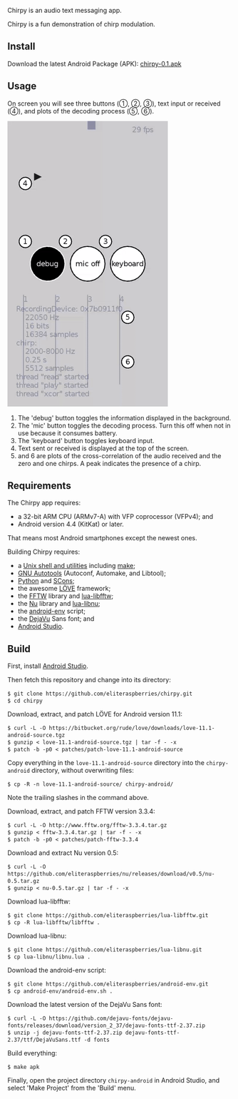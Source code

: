 Chirpy is an audio text messaging app.

Chirpy is a fun demonstration of chirp modulation.


## Install

Download the latest Android Package (APK):
[chirpy-0.1.apk](https://github.com/eliteraspberries/chirpy/releases/tag/v0.1)


## Usage

On screen you will see three buttons (①, ②, ③), text input or received (④),
and plots of the decoding process (⑤, ⑥).

![Example usage](chirpy.gif)

 1. The 'debug' button toggles the information displayed in the background.
 2. The 'mic' button toggles the decoding process.
    Turn this off when not in use because it consumes battery.
 3. The 'keyboard' button toggles keyboard input.
 4. Text sent or received is displayed at the top of the screen.
 5. and 6 are plots of the cross-correlation of the audio received and
    the zero and one chirps.
    A peak indicates the presence of a chirp.


## Requirements

The Chirpy app requires:

  - a 32-bit ARM CPU (ARMv7-A) with VFP coprocessor (VFPv4); and
  - Android version 4.4 (KitKat) or later.

That means most Android smartphones except the newest ones.

Building Chirpy requires:

  - a [Unix shell and utilities][unix] including [make][];
  - [GNU Autotools][autotools] (Autoconf, Automake, and Libtool);
  - [Python][] and [SCons][];
  - the awesome [LÖVE][] framework;
  - the [FFTW][] library and [lua-libfftw][];
  - the [Nu][] library and [lua-libnu][];
  - the [android-env][] script;
  - the [DejaVu][] Sans font; and
  - [Android Studio][].


## Build

First, install [Android Studio][].

Then fetch this repository and change into its directory:

    $ git clone https://github.com/eliteraspberries/chirpy.git
    $ cd chirpy

Download, extract, and patch LÖVE for Android version 11.1:

    $ curl -L -O https://bitbucket.org/rude/love/downloads/love-11.1-android-source.tgz
    $ gunzip < love-11.1-android-source.tgz | tar -f - -x
    $ patch -b -p0 < patches/patch-love-11.1-android-source

Copy everything in the `love-11.1-android-source` directory into the
`chirpy-android` directory, without overwriting files:

    $ cp -R -n love-11.1-android-source/ chirpy-android/

Note the trailing slashes in the command above.

Download, extract, and patch FFTW version 3.3.4:

    $ curl -L -O http://www.fftw.org/fftw-3.3.4.tar.gz
    $ gunzip < fftw-3.3.4.tar.gz | tar -f - -x
    $ patch -b -p0 < patches/patch-fftw-3.3.4

Download and extract Nu version 0.5:

    $ curl -L -O https://github.com/eliteraspberries/nu/releases/download/v0.5/nu-0.5.tar.gz
    $ gunzip < nu-0.5.tar.gz | tar -f - -x

Download lua-libfftw:

    $ git clone https://github.com/eliteraspberries/lua-libfftw.git
    $ cp -R lua-libfftw/libfftw .

Download lua-libnu:

    $ git clone https://github.com/eliteraspberries/lua-libnu.git
    $ cp lua-libnu/libnu.lua .

Download the android-env script:

    $ git clone https://github.com/eliteraspberries/android-env.git
    $ cp android-env/android-env.sh .

Download the latest version of the DejaVu Sans font:

    $ curl -L -O https://github.com/dejavu-fonts/dejavu-fonts/releases/download/version_2_37/dejavu-fonts-ttf-2.37.zip
    $ unzip -j dejavu-fonts-ttf-2.37.zip dejavu-fonts-ttf-2.37/ttf/DejaVuSans.ttf -d fonts

Build everything:

    $ make apk

Finally, open the project directory `chirpy-android` in Android Studio,
and select 'Make Project' from the 'Build' menu.


[Android Studio]: <https://developer.android.com/studio/>
[DejaVu]: <https://dejavu-fonts.github.io/>
[FFTW]: <http://www.fftw.org/>
[LÖVE]: <https://love2d.org/>
[Nu]: <https://github.com/eliteraspberries/nu>
[Python]: <https://www.python.org/>
[SCons]: <https://scons.org/>
[android-env]: <https://github.com/eliteraspberries/android-env>
[autotools]: <https://www.gnu.org/software/automake/>
[lua-libfftw]: <https://github.com/eliteraspberries/lua-libfftw>
[lua-libnu]: <https://github.com/eliteraspberries/lua-libnu>
[make]: <http://pubs.opengroup.org/onlinepubs/9699919799/utilities/make.html>
[unix]: <http://pubs.opengroup.org/onlinepubs/9699919799/utilities/contents.html>
